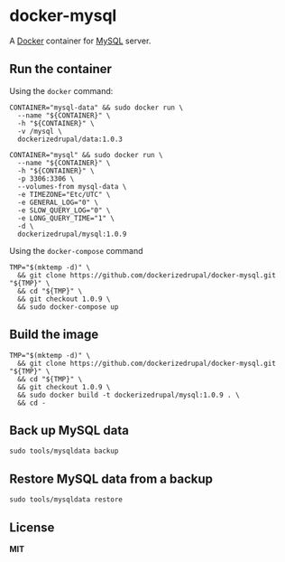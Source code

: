 # docker-mysql

A [Docker](https://docker.com/) container for [MySQL](http://www.mysql.com/) server.

## Run the container

Using the `docker` command:

    CONTAINER="mysql-data" && sudo docker run \
      --name "${CONTAINER}" \
      -h "${CONTAINER}" \
      -v /mysql \
      dockerizedrupal/data:1.0.3

    CONTAINER="mysql" && sudo docker run \
      --name "${CONTAINER}" \
      -h "${CONTAINER}" \
      -p 3306:3306 \
      --volumes-from mysql-data \
      -e TIMEZONE="Etc/UTC" \
      -e GENERAL_LOG="0" \
      -e SLOW_QUERY_LOG="0" \
      -e LONG_QUERY_TIME="1" \
      -d \
      dockerizedrupal/mysql:1.0.9

Using the `docker-compose` command

    TMP="$(mktemp -d)" \
      && git clone https://github.com/dockerizedrupal/docker-mysql.git "${TMP}" \
      && cd "${TMP}" \
      && git checkout 1.0.9 \
      && sudo docker-compose up

## Build the image

    TMP="$(mktemp -d)" \
      && git clone https://github.com/dockerizedrupal/docker-mysql.git "${TMP}" \
      && cd "${TMP}" \
      && git checkout 1.0.9 \
      && sudo docker build -t dockerizedrupal/mysql:1.0.9 . \
      && cd -

## Back up MySQL data

    sudo tools/mysqldata backup

## Restore MySQL data from a backup

    sudo tools/mysqldata restore

## License

**MIT**
